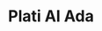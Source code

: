 ---
title: "Plati AI Ada"
description: "ADA is an AI chat that you can use 24/7 to ask your questions about any topic and, if used correctly, can help you accelerate your learning."
image: "/portfolio/chat_platzi_cover.jpeg"
images:
  - "/portfolio/chat_platzi_cover.jpeg"
categories:
  - "portfolio"
  - "blog"
demoUrl: "https://creativedesignsguru.com/demo/astro-boilerplate/"
tools:
  - "react"
  - "tailwind"
---